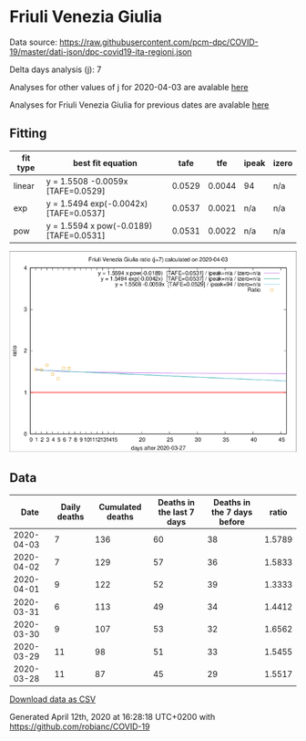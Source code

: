 # Friuli Venezia Giulia

Data source: https://raw.githubusercontent.com/pcm-dpc/COVID-19/master/dati-json/dpc-covid19-ita-regioni.json

Delta days analysis (j): 7

Analyses for other values of j for 2020-04-03 are avalable [here](../README.md)

Analyses for Friuli Venezia Giulia for previous dates are avalable [here](../../README.md)

## Fitting 
|fit type|best fit equation|tafe|tfe|ipeak|izero|
|-------|-----|--------|------|---|---|
|linear|y = 1.5508 -0.0059x  [TAFE=0.0529]|0.0529|0.0044|94|n/a|
|exp|y = 1.5494 exp(-0.0042x)  [TAFE=0.0537]|0.0537|0.0021|n/a|n/a|
|pow|y = 1.5594 x pow(-0.0189)  [TAFE=0.0531]|0.0531|0.0022|n/a|n/a|

![Plot](COVID-19_friuli_venezia_giulia_j7_2020-04-03.png)

## Data
|Date|Daily deaths|Cumulated deaths|Deaths in the last 7 days|Deaths in the 7 days before|ratio|
|----|----------|-----------|-------|--------------------|-----|
|2020-04-03|7|136|60|38|1.5789|
|2020-04-02|7|129|57|36|1.5833|
|2020-04-01|9|122|52|39|1.3333|
|2020-03-31|6|113|49|34|1.4412|
|2020-03-30|9|107|53|32|1.6562|
|2020-03-29|11|98|51|33|1.5455|
|2020-03-28|11|87|45|29|1.5517|

[Download data as CSV](COVID-19_friuli_venezia_giulia_j7_2020-04-03.csv)

Generated April 12th, 2020 at 16:28:18 UTC+0200 with https://github.com/robianc/COVID-19
